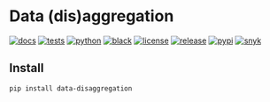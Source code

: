 # Data (dis)aggregation

[![docs](https://img.shields.io/readthedocs/data-disaggregation?logo=readthedocs&logoColor=white)](https://data-disaggregation.readthedocs.io)
[![tests](https://github.com/wingechr/data-disaggregation/actions/workflows/unittest.yml/badge.svg)](https://github.com/wingechr/data-disaggregation/actions/workflows/unittest.yml)
[![python](https://img.shields.io/pypi/pyversions/data-disaggregation?logo=python&logoColor=white)](https://pypi.org/project/data-disaggregation)
[![black](https://img.shields.io/badge/code%20style-black-000000.svg)](https://github.com/psf/black)
[![license](https://img.shields.io/github/license/wingechr/data-disaggregation)](https://github.com/wingechr/data-disaggregation/blob/main/LICENSE)
[![release](https://img.shields.io/github/v/release/wingechr/data-disaggregation?include_prereleases)](https://github.com/wingechr/data-disaggregation/releases)
[![pypi](https://img.shields.io/pypi/v/data-disaggregation.svg)](https://pypi.org/project/data-disaggregation)
[![snyk](https://snyk.io/test/github/wingechr/data-disaggregation/badge.svg)](https://snyk.io/test/github/wingechr/data-disaggregation)

## Install

```bash
pip install data-disaggregation
```
